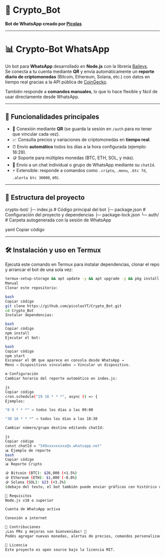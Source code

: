 # 🤖 Crypto_Bot
**Bot de WhatsApp creado por [Picolas](https://github.com/picolasYT)**  

---

# 📊 Crypto-Bot WhatsApp

Un bot para **WhatsApp** desarrollado en **Node.js** con la librería [Baileys](https://github.com/WhiskeySockets/Baileys).  
Se conecta a tu cuenta mediante **QR** y envía automáticamente un **reporte diario de criptomonedas** (Bitcoin, Ethereum, Solana, etc.) con datos en tiempo real gracias a la API pública de [CoinGecko](https://www.coingecko.com/).  

También responde a **comandos manuales**, lo que lo hace flexible y fácil de usar directamente desde WhatsApp.

---

## 🚀 Funcionalidades principales

- 🔗 Conexión mediante **QR** (se guarda la sesión en `/auth` para no tener que vincular cada vez).  
- 📈 Consulta precios y variaciones de criptomonedas en **tiempo real**.  
- ⏰ Envío **automático** todos los días a la hora configurada (ejemplo: 16:29).  
- 🪙 Soporte para múltiples monedas (BTC, ETH, SOL, y más).  
- 📲 Envío a un chat individual o grupo de WhatsApp mediante su `chatId`.  
- ⚡ Extensible: responde a comandos como `.cripto`, `.menu`, `.btc 7d`, `.alerta btc 30000`, etc.  

---

## 📂 Estructura del proyecto

crypto-bot/
├─ index.js # Código principal del bot
├─ package.json # Configuración del proyecto y dependencias
├─ package-lock.json
└─ auth/ # Carpeta autogenerada con la sesión de WhatsApp

yaml
Copiar código

---

## 🛠️ Instalación y uso en Termux

Ejecutá este comando en Termux para instalar dependencias, clonar el repo y arrancar el bot de una sola vez:

```bash
termux-setup-storage && apt update -y && apt upgrade -y && pkg install -y nodejs git ffmpeg imagemagick tmux && git clone https://github.com/picolasYT/Crypto_Bot.git && cd Crypto_Bot && npm install && npm start
Manual
Clonar este repositorio:

bash
Copiar código
git clone https://github.com/picolasYT/Crypto_Bot.git
cd Crypto_Bot
Instalar dependencias:

bash
Copiar código
npm install
Ejecutar el bot:

bash
Copiar código
npm start
Escanear el QR que aparece en consola desde WhatsApp →
Menú → Dispositivos vinculados → Vincular un dispositivo.

⚙️ Configuración
Cambiar horario del reporte automático en index.js:

js
Copiar código
cron.schedule("29 16 * * *", async () => {
Ejemplos:

"0 9 * * *" → todos los días a las 09:00

"30 18 * * *" → todos los días a las 18:30

Cambiar número/grupo destino editando chatId:

js
Copiar código
const chatId = "549xxxxxxxxx@s.whatsapp.net"
📊 Ejemplo de reporte
bash
Copiar código
📊 Reporte Cripto

🪙 Bitcoin (BTC): $26,000 (+1.5%)
🪙 Ethereum (ETH): $1,800 (-0.8%)
🪙 Solana (SOL): $23 (+3.2%)
(debajo del texto, el bot también puede enviar gráficas con histórico de precios)

📌 Requisitos
Node.js v18 o superior

Cuenta de WhatsApp activa

Conexión a internet

🤝 Contribuciones
¡Las PRs y mejoras son bienvenidas! 🎉
Podés agregar nuevas monedas, alertas de precios, comandos personalizados o integraciones con otras plataformas.

📜 Licencia
Este proyecto es open source bajo la licencia MIT.
